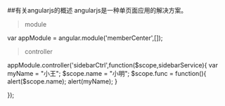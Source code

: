 ##有关angularjs的概述
angularjs是一种单页面应用的解决方案。
>module

 var appModule =  angular.module('memberCenter',[]);
>controller

 appModule.controller('sidebarCtrl',function($scope,sidebarService){
    var myName = "小王";
    $scope.name = "小明";
    $scope.func  = function(){
        alert($scope.name);
        alert(myName);
    }

});